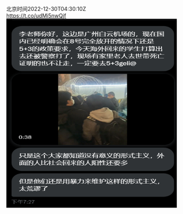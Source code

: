 北京时间2022-12-30T04:30:10Z<br>https://t.co/udMi5nwQjf<br><img src='/temp/image/2022/n-Month-12/1608561034138357760_0.jpg' width='450' height='500'><br><br>